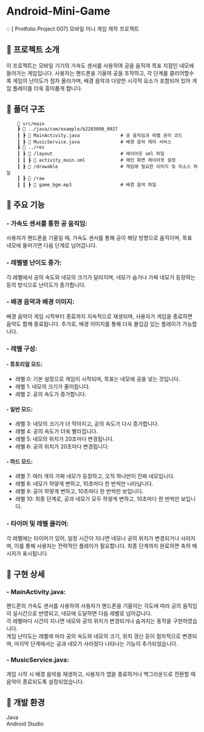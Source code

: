 # Android-Mini-Game
💡 [ Protfolio Project 007] 모바일 미니 게임 제작 프로젝트


## 📌 프로젝트 소개
이 프로젝트는 모바일 기기의 가속도 센서를 사용하여 공을 움직여 목표 지점인 네모에 들어가는 게임입니다. 사용자는 핸드폰을 기울여 공을 조작하고, 각 단계를 클리어할수록 게임의 난이도가 점차 올라가며, 배경 음악과 다양한 시각적 요소가 포함되어 있어 게임 플레이를 더욱 흥미롭게 합니다.

## 📌 폴더 구조
        📂 src/main
        ┣ 📂 ../java/com/example/b2203098_0927  
        ┃ ┣ 📜 MainActivity.java               # 공 움직임과 레벨 관리 코드  
        ┃ ┣ 📜 MusicService.java               # 배경 음악 제어 서비스  
        ┣ 📂 ../res
        ┃ ┣ 📂 /layout                         # 레이아웃 xml 파일  
        ┃ ┃ ┣ 📜 activity_main.xml             # 메인 화면 레이아웃 설정  
        ┃ ┣ 📂 /drawable                       # 게임에 필요한 이미지 및 리소스 파일  
        ┃ ┣ 📂 /raw
        ┃ ┃ ┣ 📜 game_bgm.mp3                  # 배경 음악 파일  

## 📌 주요 기능
### - 가속도 센서를 통한 공 움직임:
사용자가 핸드폰을 기울일 때, 가속도 센서를 통해 공이 해당 방향으로 움직이며, 목표 네모에 들어가면 다음 단계로 넘어갑니다.

### - 레벨별 난이도 증가:
각 레벨에서 공의 속도와 네모의 크기가 달라지며, 네모가 숨거나 가짜 네모가 등장하는 등의 방식으로 난이도가 증가합니다.

### - 배경 음악과 배경 이미지:
배경 음악이 게임 시작부터 종료까지 지속적으로 재생되며, 사용자가 게임을 종료하면 음악도 함께 종료됩니다. 추가로, 배경 이미지를 통해 더욱 몰입감 있는 플레이가 가능합니다.

### - 레벨 구성:
#### - 튜토리얼 모드:
- 레벨 0: 기본 설정으로 게임이 시작되며, 목표는 네모에 공을 넣는 것입니다.  
- 레벨 1: 네모의 크기가 줄어듭니다.  
- 레벨 2: 공의 속도가 증가합니다.  
  
#### - 일반 모드:
- 레벨 3: 네모의 크기가 더 작아지고, 공의 속도가 다시 증가합니다.  
- 레벨 4: 공의 속도가 더욱 빨라집니다.  
- 레벨 5: 네모의 위치가 20초마다 변경됩니다.  
- 레벨 6: 공의 위치가 20초마다 변경됩니다.  
  
#### - 하드 모드:
- 레벨 7: 여러 개의 가짜 네모가 등장하고, 오직 하나만이 진짜 네모입니다.  
- 레벨 8: 네모가 하얗게 변하고, 10초마다 한 번씩만 나타납니다.  
- 레벨 9: 공이 하얗게 변하고, 10초마다 한 번씩만 보입니다.  
- 레벨 10: 최종 단계로, 공과 네모가 모두 하얗게 변하고, 10초마다 한 번씩만 보입니다.  
  
### - 타이머 및 레벨 클리어:
각 레벨에는 타이머가 있어, 일정 시간이 지나면 네모나 공의 위치가 변경되거나 사라지며, 이를 통해 사용자는 전략적인 플레이가 필요합니다. 최종 단계까지 완료하면 축하 메시지가 표시됩니다.

## 📌 구현 상세
### - MainActivity.java:
핸드폰의 가속도 센서를 사용하여 사용자가 핸드폰을 기울이는 각도에 따라 공의 움직임이 실시간으로 반영되고, 네모에 도달하면 다음 레벨로 넘어갑니다.  
각 레벨마다 시간이 지나면 네모와 공의 위치가 변경되거나 숨겨지는 동작을 구현하였습니다.  
게임 난이도는 레벨에 따라 공의 속도와 네모의 크기, 위치 갱신 등이 점차적으로 변경되며, 마지막 단계에서는 공과 네모가 사라졌다 나타나는 기능이 추가되었습니다.  

### - MusicService.java:
게임 시작 시 배경 음악을 재생하고, 사용자가 앱을 종료하거나 백그라운드로 전환할 때 음악이 종료되도록 설정되었습니다.  

## 📌 개발 환경
  Java  
  Android Studio  
